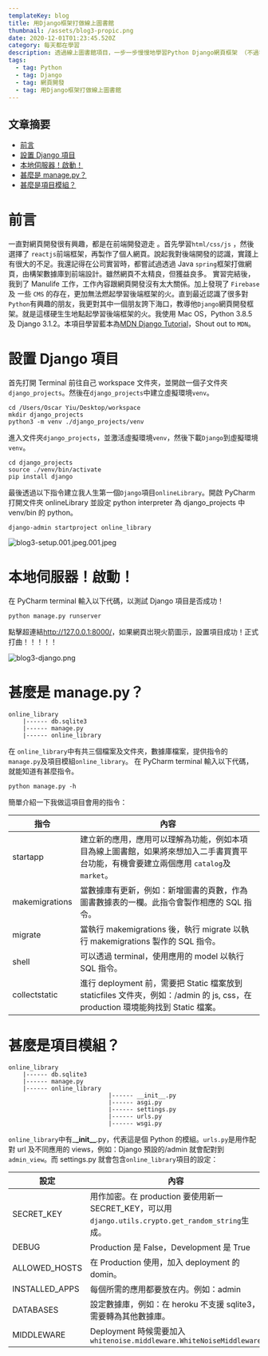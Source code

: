 ```yaml
---
templateKey: blog
title: 用Django框架打做線上圖書館
thumbnail: /assets/blog3-propic.png
date: 2020-12-01T01:23:45.520Z
category: 每天都在學習
description: 透過線上圖書館項目，一步一步慢慢地學習Python Django網頁框架 （不過我想快點學會）。
tags:
  - tag: Python
  - tag: Django
  - tag: 網頁開發
  - tag: 用Django框架打做線上圖書館
---
```


## 文章摘要

- [前言](#前言)
- [設置 Django 項目](#設置Django項目)
- [本地伺服器！啟動！](#本地伺服器！啟動！)
- [甚麼是 manage.py？](#甚麼是manage.py？)
- [甚麼是項目模組？](#甚麼是項目模組？)

# 前言

一直對網頁開發很有興趣，都是在前端開發遊走 。首先學習`html/css/js` ，然後選擇了 `reactjs`前端框架，再製作了個人網頁。說起我對後端開發的認識，實踐上有很大的不足。我還記得在公司實習時，都嘗試過透過 Java `spring`框架打做網頁，由構架數據庫到前端設計。雖然網頁不太精良，但獲益良多。 實習完結後，我到了 Manulife 工作，工作內容跟網頁開發沒有太大關係。加上發現了 `Firebase` 及 一些 `CMS` 的存在，更加無法燃起學習後端框架的火。直到最近認識了很多對`Python`有興趣的朋友，我更對其中一個朋友誇下海口，教導他`Django`網頁開發框架。就是這樣硬生生地點起學習後端框架的火。我使用 Mac OS，Python 3.8.5 及 Django 3.1.2。本項目學習藍本為[MDN Django Tutorial](https://developer.mozilla.org/en-US/docs/Learn/Server-side/Django)，Shout out to `MDN`。

# 設置 Django 項目

首先打開 Terminal 前往自己 workspace 文件夾，並開啟一個子文件夾`django_projects`。然後在`django_projects`中建立虛擬環境`venv`。

```
cd /Users/Oscar Yiu/Desktop/workspace
mkdir django_projects
python3 -m venv ./django_projects/venv
```

進入文件夾`django_projects`，並激活虛擬環境`venv`，然後下載`Django`到虛擬環境`venv`。

```
cd django_projects
source ./venv/bin/activate
pip install django
```

最後透過以下指令建立我人生第一個`Django`項目`onlineLibrary`。開啟 PyCharm 打開文件夾 onlineLibrary 並設定 python interpreter 為 django_projects 中 venv/bin 的 python。

```
django-admin startproject online_library
```

![blog3-setup.001.jpeg.001.jpeg](/assets/blog3-setup.001.jpeg)

# 本地伺服器！啟動！

在 PyCharm terminal 輸入以下代碼，以測試 Django 項目是否成功！

```
python manage.py runserver
```

點擊超連結<http://127.0.0.1:8000/>，如果網頁岀現火箭圖示，設置項目成功！正式打曲！！！！！

![blog3-django.png](/assets/blog3-django.png)

# 甚麼是 manage.py？

```
online_library
    |------ db.sqlite3
    |------ manage.py
    |------ online_library
```

在 `online_library`中有共三個檔案及文件夾，數據庫檔案，提供指令的`manage.py`及項目模組`online_library`。
在 PyCharm terminal 輸入以下代碼，就能知道有甚麼指令。

```
python manage.py -h
```

簡單介紹一下我做這項目會用的指令：

| 指令           | 內容                                                                                                                                   |
| -------------- | -------------------------------------------------------------------------------------------------------------------------------------- |
| startapp       | 建立新的應用，應用可以理解為功能，例如本項目為線上圖書館，如果將來想加入二手書買賣平台功能，有機會要建立兩個應用 `catalog`及`market`。 |
| makemigrations | 當數據庫有更新，例如：新增圖書的頁數，作為圖書數據表的一欄。此指令會製作相應的 SQL 指令。                                              |
| migrate        | 當執行 makemigrations 後，執行 migrate 以執行 makemigrations 製作的 SQL 指令。                                                         |
| shell          | 可以透過 terminal，使用應用的 model 以執行 SQL 指令。                                                                                  |
| collectstatic  | 進行 deployment 前，需要把 Static 檔案放到 staticfiles 文件夾，例如：/admin 的 js, css，在 production 環境能夠找到 Static 檔案。       |

# 甚麼是項目模組？

```
online_library
    |------ db.sqlite3
    |------ manage.py
    |------ online_library
                            |------ __init__.py
                            |------ asgi.py
                            |------ settings.py
                            |------ urls.py
                            |------ wsgi.py
```

`online_library`中有\_**\_init\_\_**.py，代表這是個 Python 的模組。`urls.py`是用作配對 url 及不同應用的 views，例如：Django 預設的/admin 就會配對到 `admin_view`。而 settings.py 就會包含`online_library`項目的設定：

| 設定           | 內容                                                                                               |
| -------------- | -------------------------------------------------------------------------------------------------- |
| SECRET_KEY     | 用作加密。在 production 要使用新一 SECRET_KEY，可以用`django.utils.crypto.get_random_string`生成。 |
| DEBUG          | Production 是 False，Development 是 True                                                           |
| ALLOWED_HOSTS  | 在 Production 使用，加入 deployment 的 domin。                                                     |
| INSTALLED_APPS | 每個所需的應用都要放在内。例如：admin                                                              |
| DATABASES      | 設定數據庫，例如：在 heroku 不支援 sqlite3，需要轉為其他數據庫。                                   |
| MIDDLEWARE     | Deployment 時候需要加入 `whitenoise.middleware.WhiteNoiseMiddleware`                               |
